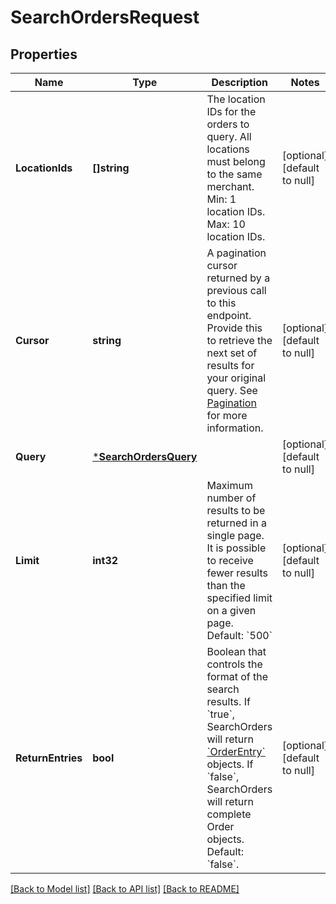 # SearchOrdersRequest

## Properties
Name | Type | Description | Notes
------------ | ------------- | ------------- | -------------
**LocationIds** | **[]string** | The location IDs for the orders to query. All locations must belong to the same merchant.  Min: 1 location IDs.  Max: 10 location IDs. | [optional] [default to null]
**Cursor** | **string** | A pagination cursor returned by a previous call to this endpoint. Provide this to retrieve the next set of results for your original query. See [Pagination](https://developer.squareup.com/docs/basics/api101/pagination) for more information. | [optional] [default to null]
**Query** | [***SearchOrdersQuery**](SearchOrdersQuery.md) |  | [optional] [default to null]
**Limit** | **int32** | Maximum number of results to be returned in a single page. It is possible to receive fewer results than the specified limit on a given page.  Default: &#x60;500&#x60; | [optional] [default to null]
**ReturnEntries** | **bool** | Boolean that controls the format of the search results. If &#x60;true&#x60;, SearchOrders will return [&#x60;OrderEntry&#x60;](#type-orderentry) objects. If &#x60;false&#x60;, SearchOrders will return complete Order objects.  Default: &#x60;false&#x60;. | [optional] [default to null]

[[Back to Model list]](../README.md#documentation-for-models) [[Back to API list]](../README.md#documentation-for-api-endpoints) [[Back to README]](../README.md)

